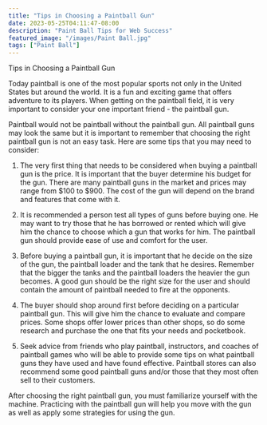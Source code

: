 ```yaml
---
title: "Tips in Choosing a Paintball Gun"
date: 2023-05-25T04:11:47-08:00
description: "Paint Ball Tips for Web Success"
featured_image: "/images/Paint Ball.jpg"
tags: ["Paint Ball"]
---
```


Tips in Choosing a Paintball Gun

Today paintball is one of the most popular sports not only in the United States but around the world. It is a fun and exciting game that offers adventure to its players. When getting on the paintball field, it is very important to consider your one important friend - the paintball gun. 

Paintball would not be paintball without the paintball gun. All paintball guns may look the same but it is important to remember that choosing the right paintball gun is not an easy task. Here are some tips that you may need to consider:

1. The very first thing that needs to be considered when buying a paintball gun is the price. It is important that the buyer determine his budget for the gun. There are many paintball guns in the market and prices may range from $100 to $900. The cost of the gun will depend on the brand and features that come with it.

2. It is recommended a person test all types of guns before buying one. He may want to try those that he has borrowed or rented which will give him the chance to choose which a gun that works for him. The paintball gun should provide ease of use and comfort for the user. 

3. Before buying a paintball gun, it is important that he decide on the size of the gun, the paintball loader and the tank that he desires. Remember that the bigger the tanks and the paintball loaders the heavier the gun becomes. A good gun should be the right size for the user and should contain the amount of paintball needed to fire at the opponents.

4. The buyer should shop around first before deciding on a particular paintball gun. This will give him the chance to evaluate and compare prices. Some shops offer lower prices than other shops, so do some research and purchase the one that fits your needs and pocketbook.

5. Seek advice from friends who play paintball, instructors, and coaches of paintball games who will be able to provide some tips on what paintball guns they have used and have found effective. Paintball stores can also recommend some good paintball guns and/or those that they most often sell to their customers.

After choosing the right paintball gun, you must familiarize yourself with the machine. Practicing with the paintball gun will help you move with the gun as well as apply some strategies for using the gun. 


